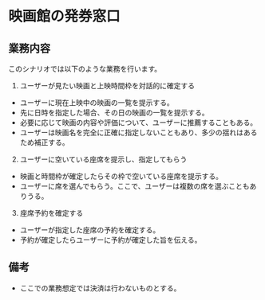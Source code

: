 # 映画館の発券窓口
## 業務内容
このシナリオでは以下のような業務を行います。
1. ユーザーが見たい映画と上映時間枠を対話的に確定する
- ユーザーに現在上映中の映画の一覧を提示する。
- 先に日時を指定した場合、その日の映画の一覧を提示する。
- 必要に応じて映画の内容や評価について、ユーザーに推薦することもある。
- ユーザーは映画名を完全に正確に指定しないこともあり、多少の揺れはあるため補正する。
2. ユーザーに空いている座席を提示し、指定してもらう
- 映画と時間枠が確定したらその枠で空いている座席を提示する。
- ユーザーに席を選んでもらう。ここで、ユーザーは複数の席を選ぶこともありうる。
3. 座席予約を確定する
- ユーザーが指定した座席の予約を確定する。
- 予約が確定したらユーザーに予約が確定した旨を伝える。
## 備考
- ここでの業務想定では決済は行わないものとする。
